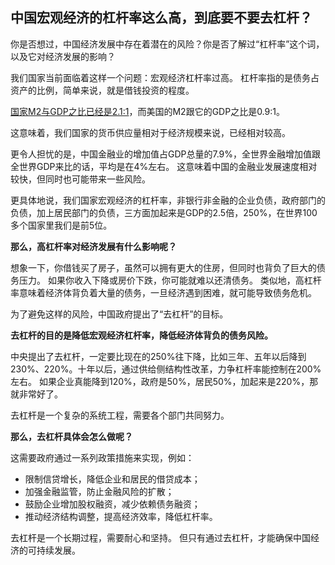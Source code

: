 ##  中国宏观经济的杠杆率这么高，到底要不要去杠杆？

你是否想过，中国经济发展中存在着潜在的风险？你是否了解过“杠杆率”这个词，以及它对经济发展的影响？

我们国家当前面临着这样一个问题：宏观经济杠杆率过高。 杠杆率指的是债务占资产的比例，简单来说，就是借钱投资的程度。 

[国家M2与GDP之比已经是2.1∶1](https://www.example.com/m2-gdp)，而美国的M2跟它的GDP之比是0.9∶1。 

这意味着，我们国家的货币供应量相对于经济规模来说，已经相对较高。 

更令人担忧的是，中国金融业的增加值占GDP总量的7.9%，全世界金融增加值跟全世界GDP来比的话，平均是在4%左右。 这意味着中国的金融业发展速度相对较快，但同时也可能带来一些风险。 

更具体地说，我们国家宏观经济的杠杆率，非银行非金融的企业负债，政府部门的负债，加上居民部门的负债，三方面加起来是GDP的2.5倍，250%，在世界100多个国家里我们是前5位。 

**那么，高杠杆率对经济发展有什么影响呢？**

想象一下，你借钱买了房子，虽然可以拥有更大的住房，但同时也背负了巨大的债务压力。 如果你收入下降或房价下跌，你可能就难以还清债务。 类似地，高杠杆率意味着经济体背负着大量的债务，一旦经济遇到困难，就可能导致债务危机。

为了避免这样的风险，中国政府提出了“去杠杆”的目标。

**去杠杆的目的是降低宏观经济杠杆率，降低经济体背负的债务风险。** 

中央提出了去杠杆，一定要比现在的250%往下降，比如三年、五年以后降到230%、220%。十年以后，通过供给侧结构性改革，力争杠杆率能控制在200%左右。 如果企业真能降到120%，政府是50%，居民50%，加起来是220%，那就非常好了。

去杠杆是一个复杂的系统工程，需要各个部门共同努力。 

**那么，去杠杆具体会怎么做呢？** 

这需要政府通过一系列政策措施来实现，例如： 

* 限制信贷增长，降低企业和居民的借贷成本； 
* 加强金融监管，防止金融风险的扩散； 
* 鼓励企业增加股权融资，减少依赖债务融资； 
* 推动经济结构调整，提高经济效率，降低杠杆率。



去杠杆是一个长期过程，需要耐心和坚持。 但只有通过去杠杆，才能确保中国经济的可持续发展。